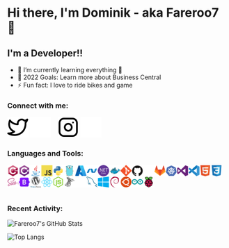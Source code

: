 # Hi there, I'm Dominik - aka Fareroo7 👋 

## I'm a Developer!!
- 🌱 I’m currently learning everything 🤣
- 🥅 2022 Goals: Learn more about Business Central
- ⚡ Fun fact: I love to ride bikes and game

### Connect with me:

<!--[![](./img/globe-light.svg)](#gh-light-mode-only)
[![](./img/globe-dark.svg)](#gh-dark-mode-only)
&nbsp;&nbsp;
[![](./img/linkedin-light.svg)](#gh-light-mode-only)
[![](./img/linkedin-dark.svg)](#gh-dark-mode-only)
&nbsp;&nbsp;-->
[![Twitter](./img/twitter-light.svg)](https://twitter.com/Fareroo7#gh-light-mode-only)
[![Twitter](./img/twitter-dark.svg)](https://twitter.com/Fareroo7#gh-dark-mode-only)
&nbsp;&nbsp;
[![Instagram](./img/instagram-light.svg)](https://www.instagram.com/s1m_d0m#gh-light-mode-only)
[![Instagram](./img/instagram-dark.svg)](https://www.instagram.com/s1m_d0m#gh-dark-mode-only)

### Languages and Tools:

<div style="height: 50px;">
  <img align="left" alt="CPlusPlus" width="26px" src="/icons/cplusplus/cplusplus-original.svg" />
  <img align="left" alt="CSharp" width="26px" src="/icons/csharp/csharp-original.svg" />
  <img align="left" alt="Java" width="26px" src="/icons/java/java-original.svg" />
  <img align="left" alt="JavaScript" width="26px" src="/icons/javascript/javascript-original.svg" />
  <img align="left" alt="Python" width="26px" src="/icons/python/python-original.svg" />
  <img align="left" alt="Go" width="26px" src="/icons/go/go-original.svg" />


  <img align="left" alt="Azure" width="26px" src="/icons/azure/azure-original.svg" />
  <img align="left" alt="Dot-Net" width="26px" src="/icons/dot-net/dot-net-original.svg" />
  <img align="left" alt="DotNetCore" width="26px" src="/icons/dotnetcore/dotnetcore-original.svg" />
  <img align="left" alt="Docker" width="26px" src="/icons/docker/docker-original.svg" />
  <img align="left" alt="Git" width="26px" src="/icons/git/git-original.svg" />
  <img align="left" alt="GitHub" width="26px" src="/icons/github/github-original.svg#gh-light-mode-only" />
  <img align="left" alt="GitHub" width="26px" src="/icons/github/github-original-light.svg#gh-dark-mode-only" />
  <img align="left" alt="GitLab" width="26px" src="/icons/gitlab/gitlab-original.svg" />
  <img align="left" alt="Kubernetes" width="26px" src="/icons/kubernetes/kubernetes-plain.svg" />
  <img align="left" alt="VisualStudio" width="26px" src="/icons/visualstudio/visualstudio-plain.svg" />
  <img align="left" alt="VSCode" width="26px" src="/icons/vscode/vscode-original.svg" />

  <img align="left" alt="HTML5" width="26px" src="/icons/html5/html5-original.svg" />
  <img align="left" alt="CSS" width="26px" src="/icons/css3/css3-original.svg" />
  <img align="left" alt="SASS" width="26px" src="/icons/sass/sass-original.svg" />
  <img align="left" alt="Bootstrap" width="26px" src="/icons/bootstrap/bootstrap-original.svg" />
  <img align="left" alt="Wordpress" width="26px" src="/icons/wordpress/wordpress-original.svg" />
  <img align="left" alt="React" width="26px" src="/icons/react/react-original.svg" />
  <img align="left" alt="NodeJs" width="26px" src="/icons/nodejs/nodejs-original.svg" />
  <img align="left" alt="SqlServer" width="26px" src="/icons/microsoftsqlserver/microsoftsqlserver-plain.svg#gh-light-mode-only" />
  <img align="left" alt="SqlServer" width="26px" src="/icons/microsoftsqlserver/microsoftsqlserver-plain-light.svg#gh-dark-mode-only" />
  <img align="left" alt="MySQL" width="26px" src="/icons/mysql/mysql-original.svg" />

  <img align="left" alt="Windows" width="26px" src="/icons/windows8/windows8-original.svg" />
  <img align="left" alt="Debian" width="26px" src="/icons/debian/debian-original.svg" />
  <img align="left" alt="Ubuntu" width="26px" src="/icons/ubuntu/ubuntu-plain.svg" />

  <img align="left" alt="Arduino" width="26px" src="/icons/arduino/arduino-original.svg" />
  <img align="left" alt="RaspberryPi" width="26px" src="/icons/raspberrypi/raspberrypi-original.svg" />

</div>

<br />

### Recent Activity:

<!--START_SECTION:activity-->

![Fareroo7's GitHub Stats](https://github-readme-stats.vercel.app/api?username=Fareroo7&show_icons=true&hide_border=false&title_color=8cc837&icon_color=8cc837&bg_color=09131B&text_color=ffffff&border_color=0c1a25&count_private=true)

![Top Langs](https://github-readme-stats.vercel.app/api/top-langs/?username=Fareroo7&hide_border=false&title_color=8cc837&icon_color=8cc837&bg_color=09131B&text_color=ffffff&border_color=0c1a25&count_private=true)